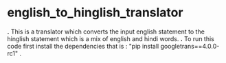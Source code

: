 # english_to_hinglish_translator

**.** This is a translator which converts the input english statement to the hinglish statement which is a mix of english and hindi words.
**.** To run this code first install the dependencies that is : "pip install googletrans==4.0.0-rc1" .

